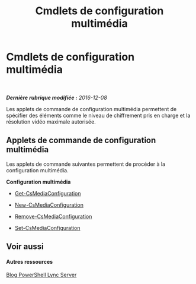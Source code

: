 ﻿---
title: Cmdlets de configuration multimédia
TOCTitle: Cmdlets de configuration multimédia
ms:assetid: 3b0802a4-3ce5-4ffd-89bb-292a2e86ff0e
ms:mtpsurl: https://technet.microsoft.com/fr-fr/library/Gg415647(v=OCS.15)
ms:contentKeyID: 49296940
ms.date: 12/10/2016
mtps_version: v=OCS.15
ms.translationtype: HT
---

# Cmdlets de configuration multimédia

 

_**Dernière rubrique modifiée :** 2016-12-08_

Les applets de commande de configuration multimédia permettent de spécifier des éléments comme le niveau de chiffrement pris en charge et la résolution vidéo maximale autorisée.

## Applets de commande de configuration multimédia

Les applets de commande suivantes permettent de procéder à la configuration multimédia.

**Configuration multimédia**

  -   
    [Get-CsMediaConfiguration](get-csmediaconfiguration.md)

  -   
    [New-CsMediaConfiguration](new-csmediaconfiguration.md)

  -   
    [Remove-CsMediaConfiguration](remove-csmediaconfiguration.md)

  -   
    [Set-CsMediaConfiguration](set-csmediaconfiguration.md)

## Voir aussi

#### Autres ressources

[Blog PowerShell Lync Server](http://go.microsoft.com/fwlink/?linkid=203150%26clcid=0x40c)

